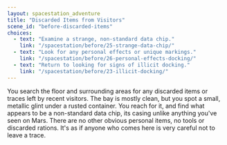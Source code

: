 ```yaml
---
layout: spacestation_adventure
title: "Discarded Items from Visitors"
scene_id: "before-discarded-items"
choices:
  - text: "Examine a strange, non-standard data chip."
    link: "/spacestation/before/25-strange-data-chip/"
  - text: "Look for any personal effects or unique markings."
    link: "/spacestation/before/26-personal-effects-docking/"
  - text: "Return to looking for signs of illicit docking."
    link: "/spacestation/before/23-illicit-docking/"
---
```


You search the floor and surrounding areas for any discarded items or traces left by recent visitors. The bay is mostly clean, but you spot a small, metallic glint under a rusted container. You reach for it, and find what appears to be a non-standard data chip, its casing unlike anything you've seen on Mars. There are no other obvious personal items, no tools or discarded rations. It's as if anyone who comes here is very careful not to leave a trace.
